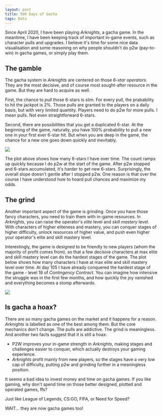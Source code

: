 ```yaml
---
layout: post
title: 596 Days of Gacha
tags: Data
---
```


Since April 2020, I have been playing *Arknights*, a gacha game. In the meantime, I have been keeping track of important in-game events, such as character pulls and upgrades. I believe it's time for some nice data visualisation and some reasoning on why people shouldn't do p2w (pay-to-win) in gacha games, or simply play them.

## The gamble

The gacha system in *Arknights* are centered on those *6-star operators*. They are the most decisive, and of course most sought-after resource in the game. But they are hard to acquire as well.

First, the chance to *pull* those 6-stars is slim. For every pull, the prabability to hit the jackpot is 2%. Those pulls are granted to the players on a daily basis, but with very limited quantity. Players need to do p2w for more pulls. I mean pulls. Not even straightforward 6-stars. 

Second, there are possibilities that you get a duplicated 6-star. At the beginning of the game, naturally, you have 100% probability to pull a new one in your first ever 6-star hit. But when you are deep in the game, the chance for a new one goes down quickly and inevitably.

![](https://jiaxi-github-pages-photohost.oss-cn-beijing.aliyuncs.com/pyreneesalpaca/images/2021-12-15-gacha-ops.png)

The plot above shows how many 6-stars I have over time. The count ramps up quickly because I do p2w at the start of the game. After p2w stopped and 6-stars accumulated, it's harder to get new 6-stars. Surprisingly, the overall slope doesn't gentle after I stopped p2w. One reason is that over the course I have understood how to hoard pull chances and maximize my odds.

## The grind

Another important aspect of the game is grinding. Once you have those fancy characters, you need to train them with in-game resources. In *Arknights*, you can raise the operator's *elite* level and *skill mastery* level. With characters of higher eliteness and mastery, you can conquer stages of higher difficulty, unlock resources of higher value, and push even higher your operator's elite and skill mastery level.

Interestingly, the game is designed to be friendly to new players (whom the majority of profit comes from), so that a few decisive characters at max elite and skill mastery level can do the hardest stages of the game. The plot below shows how many characters I have at max elite and skill mastery level over time. At day 105 I have already conquered the hardest stage of the game - level 18 of *Contingency Contract*. You can imagine how intensive the struggle was in the first few months, and how quickly the joy vanished and everything becomes a stomp afterwards.

![](https://jiaxi-github-pages-photohost.oss-cn-beijing.aliyuncs.com/pyreneesalpaca/images/2021-12-15-gacha-elite.png)

## Is gacha a hoax?

There are so many gacha games on the market and it happens for a reason. *Arknights* is labelled as one of the best among them. But the core mechanics don't change. The pulls are addictive. The grind is meaningless. And another two facts suggest that it is still a hoax:

- P2W improves your in-game strength in *Arknights*, making stages and challenges easier to conquer, which actually destroys your gaming experience.
- *Arknights* profit mainly from new players, so the stages have a very low cap of difficulty, putting p2w and grinding further in a meaningless position.

It seems a bad idea to invest money and time on gacha games. If you like gaming, why don't spend time on those better designed, plotted and operated games, ffs?

Just like League of Legends, CS:GO, FIFA, or Need for Speed?

WAIT... they are now gacha games too!

